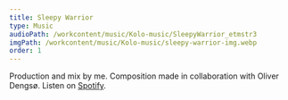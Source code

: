 ```yaml
---
title: Sleepy Warrior
type: Music
audioPath: /workcontent/music/Kolo-music/SleepyWarrior_etmstr3
imgPath: /workcontent/music/Kolo-music/sleepy-warrior-img.webp
order: 1
---
```

Production and mix by me.
Composition made in collaboration with Oliver Dengsø.
Listen on [Spotify](https://open.spotify.com/track/2kNmsMoipBLcIFI44O2xUF?si=62303c9281dc4101).